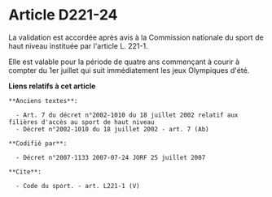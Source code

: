 # Article D221-24

La validation est accordée après avis à la Commission nationale du sport de haut niveau instituée par l'article L. 221-1. 

Elle est valable pour la période de quatre ans commençant à courir à compter du 1er juillet qui suit immédiatement les jeux
Olympiques d'été.

**Liens relatifs à cet article**

	**Anciens textes**:

	  - Art. 7 du décret n°2002-1010 du 18 juillet 2002 relatif aux filières d'accès au sport de haut niveau
	  - Décret n°2002-1010 du 18 juillet 2002 - art. 7 (Ab)

	**Codifié par**:

	  - Décret n°2007-1133 2007-07-24 JORF 25 juillet 2007

	**Cite**:

	  - Code du sport. - art. L221-1 (V)
